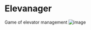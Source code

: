# Elevanager
Game of elevator management
![image](https://user-images.githubusercontent.com/24483781/185736471-db195ce5-8433-44c4-9107-6bff749c6763.png)
